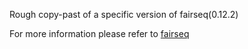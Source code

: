 Rough copy-past of a specific version of fairseq(0.12.2)

For more information please refer to [fairseq](https://github.com/facebookresearch/fairseq)
